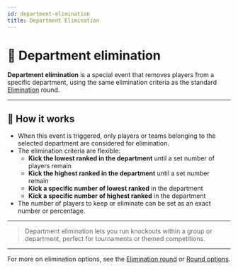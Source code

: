 ```yaml
---
id: department-elimination
title: Department Elimination
---
```


# 🏢 Department elimination

**Department elimination** is a special event that removes players from a specific department, using the same elimination criteria as the standard [Elimination](050-elimination.md) round.

---

## 📝 How it works

- When this event is triggered, only players or teams belonging to the selected department are considered for elimination.
- The elimination criteria are flexible:
    - **Kick the lowest ranked in the department** until a set number of players remain
    - **Kick the highest ranked in the department** until a set number remain
    - **Kick a specific number of lowest ranked** in the department
    - **Kick a specific number of highest ranked** in the department
- The number of players to keep or eliminate can be set as an exact number or percentage.

---

> Department elimination lets you run knockouts within a group or department, perfect for tournaments or themed competitions.

---

For more on elimination options, see the [Elimination round](050-elimination.md) or [Round options](../../editor/008-round-options.md).
